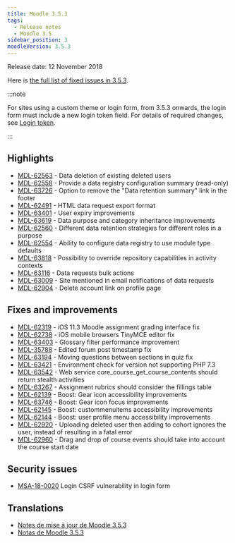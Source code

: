 ```yaml
---
title: Moodle 3.5.3
tags:
  - Release notes
  - Moodle 3.5
sidebar_position: 3
moodleVersion: 3.5.3
---
```

Release date: 12 November 2018

Here is [the full list of fixed issues in 3.5.3](https://moodle.atlassian.net/secure/IssueNavigator!executeAdvanced.jspa?jqlQuery=project+%3D+mdl+AND+resolution+%3D+fixed+AND+fixVersion+in+%28%223.5.3%22%29+ORDER+BY+priority+DESC&runQuery=true&clear=true).

:::note

For sites using a custom theme or login form, from 3.5.3 onwards, the login form must include a new login token field. For details of required changes, see [Login token](https://docs.moodle.org/dev/Login_token).

:::

## Highlights

- [MDL-62563](https://moodle.atlassian.net/browse/MDL-62563) - Data deletion of existing deleted users
- [MDL-62558](https://moodle.atlassian.net/browse/MDL-62558) - Provide a data registry configuration summary (read-only)
- [MDL-63726](https://moodle.atlassian.net/browse/MDL-63726) - Option to remove the "Data retention summary" link in the footer
- [MDL-62491](https://moodle.atlassian.net/browse/MDL-62491) - HTML data request export format
- [MDL-63401](https://moodle.atlassian.net/browse/MDL-63401) - User expiry improvements
- [MDL-63619](https://moodle.atlassian.net/browse/MDL-63619) - Data purpose and category inheritance improvements
- [MDL-62560](https://moodle.atlassian.net/browse/MDL-62560) - Different data retention strategies for different roles in a purpose
- [MDL-62554](https://moodle.atlassian.net/browse/MDL-62554) - Ability to configure data registry to use module type defaults
- [MDL-63818](https://moodle.atlassian.net/browse/MDL-63818) - Possibility to override repository capabilities in activity contexts
- [MDL-63116](https://moodle.atlassian.net/browse/MDL-63116) - Data requests bulk actions
- [MDL-63009](https://moodle.atlassian.net/browse/MDL-63009) - Site mentioned in email notifications of data requests
- [MDL-62904](https://moodle.atlassian.net/browse/MDL-62904) - Delete account link on profile page

## Fixes and improvements

- [MDL-62319](https://moodle.atlassian.net/browse/MDL-62319) - iOS 11.3 Moodle assignment grading interface fix
- [MDL-62738](https://moodle.atlassian.net/browse/MDL-62738) - iOS mobile browsers TinyMCE editor fix
- [MDL-63403](https://moodle.atlassian.net/browse/MDL-63403) - Glossary filter performance improvement
- [MDL-35788](https://moodle.atlassian.net/browse/MDL-35788) - Edited forum post timestamp fix
- [MDL-63194](https://moodle.atlassian.net/browse/MDL-63194) - Moving questions between sections in quiz fix
- [MDL-63421](https://moodle.atlassian.net/browse/MDL-63421) - Environment check for version not supporting PHP 7.3
- [MDL-63542](https://moodle.atlassian.net/browse/MDL-63542) - Web service core_course_get_course_contents should return stealth activities
- [MDL-63267](https://moodle.atlassian.net/browse/MDL-63267) - Assignment rubrics should consider the fillings table
- [MDL-62139](https://moodle.atlassian.net/browse/MDL-62139) - Boost: Gear icon accessibility improvements
- [MDL-63746](https://moodle.atlassian.net/browse/MDL-63746) - Boost: Gear icon focus improvements
- [MDL-62145](https://moodle.atlassian.net/browse/MDL-62145) - Boost: custommenuitems accessibility improvements
- [MDL-62144](https://moodle.atlassian.net/browse/MDL-62144) - Boost: user profile menu accessibility improvements
- [MDL-62920](https://moodle.atlassian.net/browse/MDL-62920) - Uploading deleted user then adding to cohort ignores the user, instead of resulting in a fatal error
- [MDL-62960](https://moodle.atlassian.net/browse/MDL-62960) - Drag and drop of course events should take into account the course start date

## Security issues

- [MSA-18-0020](https://moodle.org/mod/forum/discuss.php?d=378731) Login CSRF vulnerability in login form

## Translations

- [Notes de mise à jour de Moodle 3.5.3](https://docs.moodle.org/fr/Notes_de_mise_à_jour_de_Moodle_3.5.3)
- [Notas de Moodle 3.5.3](https://docs.moodle.org/es/Notas_de_Moodle_3.5.3)

